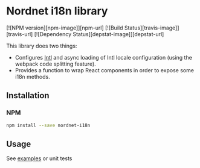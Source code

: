 # Nordnet i18n library

[![NPM version][npm-image]][npm-url]
[![Build Status][travis-image]][travis-url]
[![Dependency Status][depstat-image]][depstat-url]

This library does two things:
* Configures [Intl](https://developer.mozilla.org/en/docs/Web/JavaScript/Reference/Global_Objects/Intl) and async loading of Intl locale configuration (using the webpack  code splitting feature).
* Provides a function to wrap React components in order to expose some i18n methods.

## Installation

### NPM

```sh
npm install --save nordnet-i18n
```

## Usage

See [examples](examples/README.md) or unit tests
